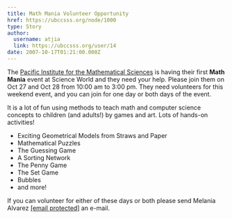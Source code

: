 ```yaml
---
title: Math Mania Volunteer Opportunity 
href: https://ubccsss.org/node/1000
type: Story
author:
  username: atjia
  link: https://ubccsss.org/user/14
date: 2007-10-17T01:21:00.000Z
---
```


<div class="field field-name-body field-type-text-with-summary field-label-hidden"><div class="field-items"><div class="field-item even"><p>The <a href="http://www.pims.math.ca/">Pacific Institute for the Mathematical Sciences</a> is having their first <strong>Math Mania</strong> event at Science World and they need your help.  Please join them on Oct 27 and Oct 28 from 10:00 am to 3:00 pm.  They need volunteers for this weekend event, and you can join for one day or both days of the event.</p>
<p>It is a lot of fun using methods to teach math and computer science concepts to children (and adults!) by games and art. Lots of hands-on activities!</p>
<ul>
<li>Exciting Geometrical Models from Straws and Paper
</li><li>Mathematical Puzzles
</li><li>The Guessing Game
</li><li>A Sorting Network
</li><li>The Penny Game
</li><li>The Set Game
</li><li>Bubbles
</li><li>and more!
</li></ul>
<p>If you can volunteer for either of these days or both please send Melania Alvarez <a href="/cdn-cgi/l/email-protection#8be6eee7eae5e2eacbfbe2e6f8a5e6eaffe3a5e8ea"><span class="__cf_email__" data-cfemail="38555d5459565159784851554b1655594c50165b59">[email&#xA0;protected]</span></a> an e-mail.</p>
</div></div></div>    <footer>
          </footer>